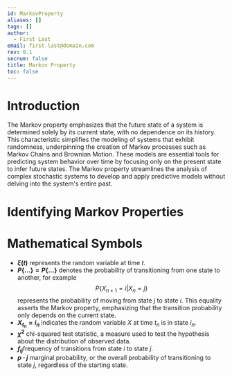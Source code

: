 ```yaml
---
id: MarkovProperty
aliases: []
tags: []
author:
  - First Last
email: first.last@domain.com
rev: 0.1
secnum: false
title: Markov Property
toc: false
---
```

# Introduction

The Markov property emphasizes that the future state of a system is determined solely by its current state, with no dependence on its history. This characteristic simplifies the modeling of systems that exhibit randomness, underpinning the creation of Markov processes such as Markov Chains and Brownian Motion. These models are essential tools for predicting system behavior over time by focusing only on the present state to infer future states. The Markov property streamlines the analysis of complex stochastic systems to develop and apply predictive models without delving into the system's entire past.

# Identifying Markov Properties

# Mathematical Symbols
- **$\xi(t)$** represents the random variable at time $t$.
- **$P\{\ldots\}=P\{\ldots\}$** denotes the probability of transitioning from one state to another, for example $$P\{X_{n+1}=i|X_{n}=j\}$$
  represents the probability of moving from state $j$ to state $i$. This equality asserts the Markov property, emphasizing that the transition probability only depends on the current state.
- **$X_{t_n} = i_n$**  indicates the random variable $X$ at time $t_n$​ is in state $i_n$​.
- **$\chi^2$** chi-squared test statistic, a measure used to test the hypothesis about the distribution of observed data.
- **$f_{ij}$​** frequency of transitions from state $i$ to state $j$.
- **$p\cdot j$​** marginal probability, or the overall probability of transitioning to state $j$, regardless of the starting state.
